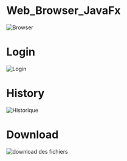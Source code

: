 # Web_Browser_JavaFx
![Browser](https://user-images.githubusercontent.com/100817261/210157505-54a2f058-bff1-47b5-afab-92645a792705.PNG)
# Login
![Login](https://user-images.githubusercontent.com/100817261/210157516-28fb7de4-ad82-4caa-9b48-4dfdb014b18d.PNG)
# History
![Historique](https://user-images.githubusercontent.com/100817261/212188501-076cf443-e091-4667-954c-b9c400f98cbf.PNG)
# Download
![download des fichiers](https://user-images.githubusercontent.com/100817261/212188787-cde86302-41d7-47e3-86ea-6f967cc3c920.PNG)
